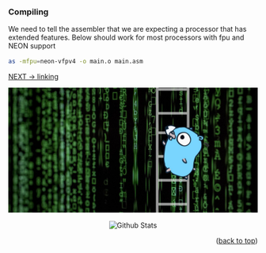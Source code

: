 ### Compiling

We need to tell the assembler that we are expecting a processor that has extended features. 
Below should work for most processors with fpu and NEON support
```bash
as -mfpu=neon-vfpv4 -o main.o main.asm
```

[NEXT -> linking](2_linking.md)

<div align="center">
  <img src="../img/argo-mascot.jpg" alt="Logo">
</div>
<p align="center">
    <img src="https://raw.githubusercontent.com/bornmay/bornmay/Update/svg/Bottom.svg" alt="Github Stats" />
</p>
<p align="right">(<a href="#top">back to top</a>)</p>
